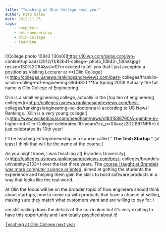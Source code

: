 ```yaml
---
title: "Teaching at Olin College next year"
author: Pito Salas
date: 2012-11-25
tags:
    - computers
    - entrepeneurship
    - olin-college
    - teaching
---
```




![College photo 10842 130x0](https://i0.wp.com/salas.com/wp-
content/uploads/2012/11/83b41-college-
photo_10842-_130x0.jpg?resize=130%2C94&ssl=1)I'm excited to tell you that I
just accepted a position as Visiting Lecturer at **[Olin
College](<http://colleges.usnews.rankingsandreviews.com/best-
colleges/franklin-w-olin-college-of-engineering-39463>) **for Spring 2013!
Actually the full name is Olin College of Engineering.

Olin is a small engineering college, actually in the [top ten of engineering
colleges](<http://colleges.usnews.rankingsandreviews.com/best-
colleges/rankings/engineering-no-doctorate>) according to US News' Rankings.
[Olin is a very young
college:](<http://www.wickedlocal.com/needham/news/x1831588790/A-gamble-in-
higher-ed-Olin-College-celebrates-10-years?zc_p=0#axzz2DCB97NPR>) it just
celebrated its 10th year!

I'll be teaching Entrepreneurship in a course called " **The Tech Startup** "
(at least I think that will be the name of the course.)

As you might know, I was teaching at[ Brandeis
University](<http://colleges.usnews.rankingsandreviews.com/best-
colleges/brandeis-university-2133>) over the last three years. The [course I
taught at Brandeis was more computer science
oriented,](<http://www.brandeis.edu/jbs/pastprograms/r2012/webappssocialnet/index.html>)
aimed at getting the students the experience and helping them gain the skills
to build software products in a way that looks like the real world.

At Olin the focus will be on the broader topic of how engineers should think
about startups, how to come up with products that have a chance at selling,
making sure they match what customers want and are willing to pay for. I

am still nailing down the details of the curriculum but it's very exciting to
have this opportunity and I am totally psyched about it!


[Teaching at Olin College next year](None)
